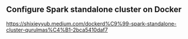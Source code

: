 ## Configure Spark standalone cluster on Docker

https://shixieyyub.medium.com/dockerd%C9%99-spark-standalone-cluster-qurulmas%C4%B1-2bca5410daf7
